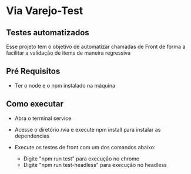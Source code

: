 # Via Varejo-Test

## Testes automatizados
Esse projeto tem o objetivo de automatizar chamadas de Front de forma a facilitar a validação de items de maneira regressiva

## Pré Requisitos

- Ter o node e o npm instalado na máquina

## Como executar

- Abra o terminal service
- Acesse o diretório /via e execute npm install para instalar as dependencias
- Execute os testes de front com um dos comandos abaixo:
   
   * Digite "npm run test" para execução no chrome
   * Digite "npm run test-headless" para execução no headless